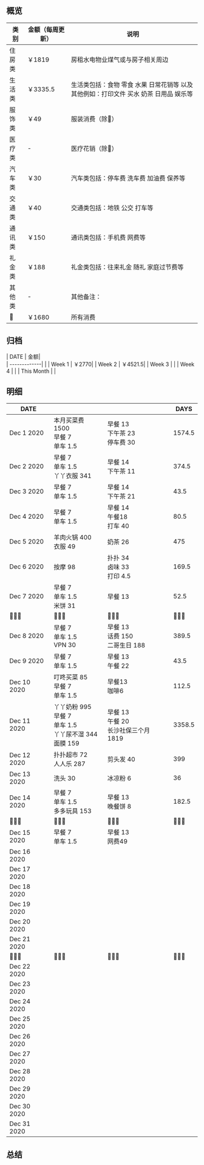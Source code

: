 ## 概览
| 类别           | 金额（每周更新）        |    说明 |
| -------------|-------------| -----|
| 住房类|￥1819  | 房租水电物业煤气或与房子相关周边
|     生活类        | ￥3335.5    | 生活类包括：食物 零食 水果 日常花销等 以及其他例如：打印文件 买水 奶茶 日用品 娱乐等        |
|服饰类 | ￥49| 服装消费（除👶） |
|医疗类 | - | 医疗花销（除👶）
|汽车类 |  ￥30| 汽车类包括：停车费 洗车费 加油费 保养等
|交通类| ￥40| 交通类包括：地铁 公交 打车等
|通讯类 | ￥150 | 通讯类包括：手机费 网费等
|礼金类 | ￥188| 礼金类包括：往来礼金 随礼 家庭过节费等
|其他类 | - | 其他备注：
|👶 | ￥1680 | 所有消费

## 归档
| DATE           | 金额|      
| -------------| |
| Week 1 | ￥2770|
| Week 2 | ￥4521.5|
| Week 3 | |
| Week 4 | |
| This Month | |

## 明细
| DATE           |         |    |DAYS
| -------------|-------------| -----|---
| Dec 1  2020      | 本月买菜费 1500<br>早餐 7<br>单车 1.5 | 早餐 13<br>下午茶 23<br>停车费 30 | 1574.5
| Dec 2  2020      | 早餐 7<br>单车 1.5<br> 丫丫衣服 341| 早餐 14<br>下午茶 11 |374.5
| Dec 3  2020      | 早餐 7<br>单车 1.5 | 早餐 14<br>下午茶 21 |43.5  
| Dec 4  2020      | 早餐 7<br>单车 1.5| 早餐 14<br>午餐18<br>打车 40 |80.5
| Dec 5  2020      | 羊肉火锅 400 <br>衣服 49        | 奶茶 26 <br> |475
| Dec 6  2020      | 按摩 98                | 扑扑 34 <br>卤味 33<br> 打印 4.5<br>|169.5
| Dec 7  2020      | 早餐 7<br>单车 1.5<br> 米饼 31| 早餐 13 | 52.5
|       👨‍👩‍👧            |     👨‍👩‍👧‍               |    👨‍👩‍👧 |     👨‍👩‍👧   |
| Dec 8  2020      | 早餐 7<br>单车 1.5<br>VPN 30 | 早餐 13 <br> 话费 150 <br>二哥生日 188 |389.5
| Dec 9  2020      | 早餐 7<br>单车 1.5 | 早餐 13 <br> 午餐 22|43.5
| Dec 10  2020     | 叮咚买菜 85 <br>早餐 7<br>单车 1.5 |早餐13 <br>咖啡6 |112.5
| Dec 11 2020      | 丫丫奶粉 995 <br>早餐 7<br>单车 1.5 <br>丫丫尿不湿 344 <br> 面膜 159 | 早餐 13 <br>午餐 20 <br> 长沙社保三个月 1819 | 3358.5
| Dec 12  2020     | 扑扑超市 72<br>人人乐 287 | 剪头发 40 | 399
| Dec 13  2020     | 洗头 30 |冰凉粉 6 | 36
| Dec 14  2020     |早餐 7<br>单车 1.5 <br>多多玩具 153| 早餐 13 <br>晚餐饼 8| 182.5
|       👨‍👩‍👧         |     👨‍👩‍👧‍                    |    👨‍👩‍👧  |     👨‍👩‍👧   |
| Dec 15  2020     |早餐 7<br>单车 1.5| 早餐 13<br>网费49 |
| Dec 16  2020     |
| Dec 17  2020     |
| Dec 18  2020     |
| Dec 19  2020     |
| Dec 20  2020     |
| Dec 21  2020     |
|       👨‍👩‍👧         |     👨‍👩‍👧‍                    |    👨‍👩‍👧 |     👨‍👩‍👧   |
| Dec 22  2020     |
| Dec 23  2020     |
| Dec 24  2020     |
| Dec 25  2020     |
| Dec 26  2020     |
| Dec 27  2020     |
| Dec 28  2020     |
| Dec 29  2020     |
| Dec 30  2020     |
| Dec 31  2020     |

## 总结
